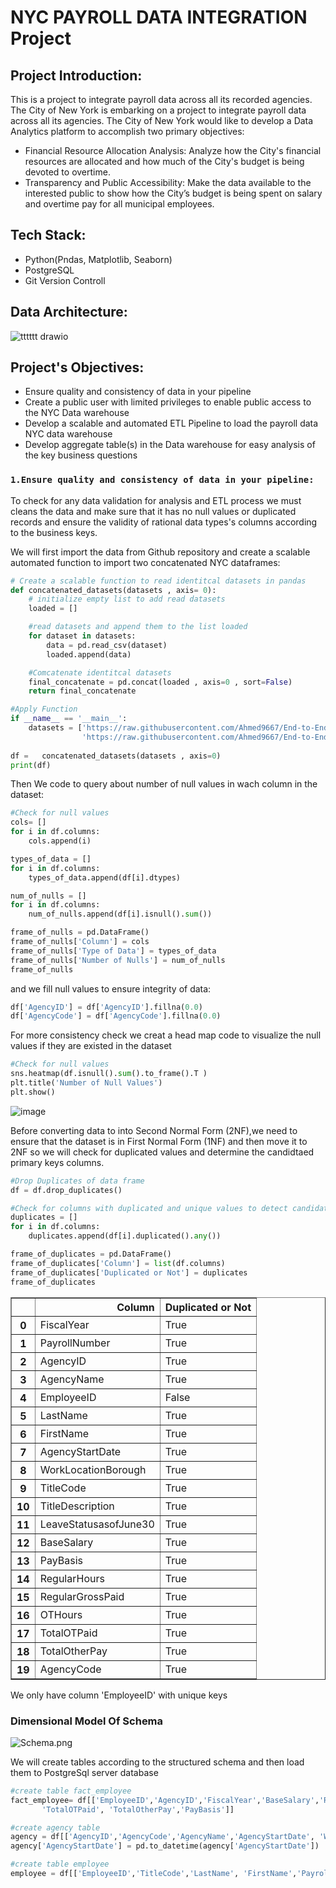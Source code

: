 #  NYC PAYROLL DATA INTEGRATION Project

## Project Introduction:
This is a project to integrate payroll data across all its recorded agencies.
The City of New York is embarking on a project to integrate payroll data across all its 
agencies. The City of New York would like to develop a Data Analytics platform to accomplish two primary objectives:
- Financial Resource Allocation Analysis: Analyze how the City's financial resources are allocated and how much of the City's budget is being devoted to overtime.
- Transparency and Public Accessibility: Make the data available to the interested public to show how the City’s budget is being spent on salary and overtime pay for all municipal employees.

## Tech Stack:
- Python(Pndas, Matplotlib, Seaborn)
- PostgreSQL
- Git Version Controll

## Data Architecture:

![tttttt drawio](https://github.com/user-attachments/assets/042cdeda-f566-452d-90b3-98fc0716e84a)


## Project's Objectives:
- Ensure quality and consistency of data in your pipeline
- Create a public user with limited privileges to enable public access to the NYC Data warehouse
- Develop a scalable and automated ETL Pipeline to load the payroll data NYC data warehouse
- Develop aggregate table(s) in the Data warehouse for easy analysis of the key business questions


### `1.Ensure quality and consistency of data in your pipeline:`
To check for any data validation for analysis and ETL process we must cleans the data and make sure that it has no null values or duplicated records and ensure the validity of rational data types's columns according to the business keys.

We will first import the data from Github repository and create a scalable automated function to import two concatenated NYC dataframes:
``` python
# Create a scalable function to read identitcal datasets in pandas
def concatenated_datasets(datasets , axis= 0):
    # initialize empty list to add read datasets
    loaded = []

    #read datasets and append them to the list loaded
    for dataset in datasets:
        data = pd.read_csv(dataset)
        loaded.append(data)

    #Comcatenate identitcal datasets
    final_concatenate = pd.concat(loaded , axis=0 , sort=False)
    return final_concatenate

#Apply Function
if __name__ == '__main__':
    datasets = ['https://raw.githubusercontent.com/Ahmed9667/End-to-End-NYC-PAYROLL-data-integration-Pipeline/refs/heads/main/Data/nycpayroll_2020.csv',
                'https://raw.githubusercontent.com/Ahmed9667/End-to-End-NYC-PAYROLL-data-integration-Pipeline/refs/heads/main/Data/nycpayroll_2021.csv']
    
df =   concatenated_datasets(datasets , axis=0) 
print(df)
```

Then We code to query about number of null values in wach column in the dataset:
```python
#Check for null values
cols= []
for i in df.columns:
    cols.append(i)

types_of_data = []
for i in df.columns:
    types_of_data.append(df[i].dtypes)

num_of_nulls = []
for i in df.columns:
    num_of_nulls.append(df[i].isnull().sum())

frame_of_nulls = pd.DataFrame()
frame_of_nulls['Column'] = cols
frame_of_nulls['Type of Data'] = types_of_data
frame_of_nulls['Number of Nulls'] = num_of_nulls
frame_of_nulls

```

and we fill null values to ensure integrity of data:
```python
df['AgencyID'] = df['AgencyID'].fillna(0.0)
df['AgencyCode'] = df['AgencyCode'].fillna(0.0)
```

For more consistency check we creat a head map code to visualize the null values if they are existed in the dataset
```python
#Check for null values
sns.heatmap(df.isnull().sum().to_frame().T )
plt.title('Number of Null Values')
plt.show()
```
![image](https://github.com/user-attachments/assets/b69d5fd7-f1ff-45ce-953e-7ac0a0b5d044)


Before converting data to into Second Normal Form (2NF),we need to ensure that the dataset is in First Normal Form (1NF) and then move it to 2NF so we will check for duplicated values and determine the candidtaed primary keys columns.
```python
#Drop Duplicates of data frame
df = df.drop_duplicates()

#Check for columns with duplicated and unique values to detect candidate primary keys
duplicates = []
for i in df.columns:
    duplicates.append(df[i].duplicated().any())

frame_of_duplicates = pd.DataFrame()
frame_of_duplicates['Column'] = list(df.columns)
frame_of_duplicates['Duplicated or Not'] = duplicates
frame_of_duplicates
```
<table border="1" class="dataframe">
  <thead>
    <tr style="text-align: right;">
      <th></th>
      <th>Column</th>
      <th>Duplicated or Not</th>
    </tr>
  </thead>
  <tbody>
    <tr>
      <th>0</th>
      <td>FiscalYear</td>
      <td>True</td>
    </tr>
    <tr>
      <th>1</th>
      <td>PayrollNumber</td>
      <td>True</td>
    </tr>
    <tr>
      <th>2</th>
      <td>AgencyID</td>
      <td>True</td>
    </tr>
    <tr>
      <th>3</th>
      <td>AgencyName</td>
      <td>True</td>
    </tr>
    <tr>
      <th>4</th>
      <td>EmployeeID</td>
      <td>False</td>
    </tr>
    <tr>
      <th>5</th>
      <td>LastName</td>
      <td>True</td>
    </tr>
    <tr>
      <th>6</th>
      <td>FirstName</td>
      <td>True</td>
    </tr>
    <tr>
      <th>7</th>
      <td>AgencyStartDate</td>
      <td>True</td>
    </tr>
    <tr>
      <th>8</th>
      <td>WorkLocationBorough</td>
      <td>True</td>
    </tr>
    <tr>
      <th>9</th>
      <td>TitleCode</td>
      <td>True</td>
    </tr>
    <tr>
      <th>10</th>
      <td>TitleDescription</td>
      <td>True</td>
    </tr>
    <tr>
      <th>11</th>
      <td>LeaveStatusasofJune30</td>
      <td>True</td>
    </tr>
    <tr>
      <th>12</th>
      <td>BaseSalary</td>
      <td>True</td>
    </tr>
    <tr>
      <th>13</th>
      <td>PayBasis</td>
      <td>True</td>
    </tr>
    <tr>
      <th>14</th>
      <td>RegularHours</td>
      <td>True</td>
    </tr>
    <tr>
      <th>15</th>
      <td>RegularGrossPaid</td>
      <td>True</td>
    </tr>
    <tr>
      <th>16</th>
      <td>OTHours</td>
      <td>True</td>
    </tr>
    <tr>
      <th>17</th>
      <td>TotalOTPaid</td>
      <td>True</td>
    </tr>
    <tr>
      <th>18</th>
      <td>TotalOtherPay</td>
      <td>True</td>
    </tr>
    <tr>
      <th>19</th>
      <td>AgencyCode</td>
      <td>True</td>
    </tr>
  </tbody>
</table>
</div>
We only have column 'EmployeeID' with unique keys

### Dimensional Model Of Schema

![Schema.png](attachment:Schema.png)

We will create tables according to the structured schema and then load them to PostgreSql server database
```python
#create table fact_employee
fact_employee= df[['EmployeeID','AgencyID','FiscalYear','BaseSalary','RegularHours', 'RegularGrossPaid', 'OTHours',
       'TotalOTPaid', 'TotalOtherPay','PayBasis']]

#create agency table
agency = df[['AgencyID','AgencyCode','AgencyName','AgencyStartDate', 'WorkLocationBorough']].copy().drop_duplicates().reset_index(drop=True)
agency['AgencyStartDate'] = pd.to_datetime(agency['AgencyStartDate'])

#create table employee
employee = df[['EmployeeID','TitleCode','LastName', 'FirstName','PayrollNumber','TitleDescription', 'LeaveStatusasofJune30']].copy().drop_duplicates().reset_index(drop=True)
```
